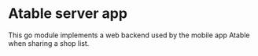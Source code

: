 # Atable server app 

This go module implements a web backend used by the mobile app Atable 
when sharing a shop list.
